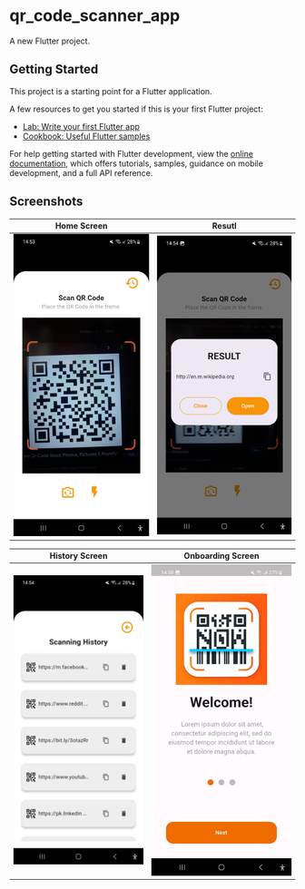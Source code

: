 # qr_code_scanner_app

A new Flutter project.

## Getting Started

This project is a starting point for a Flutter application.

A few resources to get you started if this is your first Flutter project:

- [Lab: Write your first Flutter app](https://docs.flutter.dev/get-started/codelab)
- [Cookbook: Useful Flutter samples](https://docs.flutter.dev/cookbook)

For help getting started with Flutter development, view the
[online documentation](https://docs.flutter.dev/), which offers tutorials,
samples, guidance on mobile development, and a full API reference.


## Screenshots
|           Home Screen            |              Resutl              |
| :------------------------------: | :------------------------------: |
| ![](screenshots/screenshot1.jpg) | ![](screenshots/screenshot2.jpg) |

|          History Screen          |        Onboarding Screen         |
| :------------------------------: | :------------------------------: |
| ![](screenshots/screenshot3.jpg) | ![](screenshots/screenshot4.jpg) |

